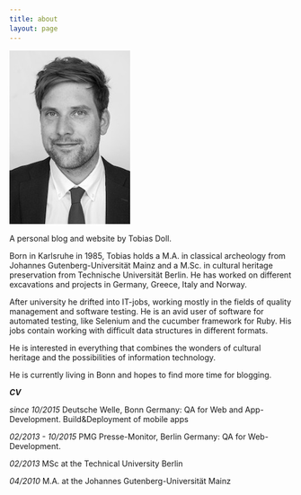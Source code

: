 ```yaml
---
title: about
layout: page
---
```


![Tobias Doll](/assets/images/avatar.gif)

A personal blog and website by Tobias Doll.

Born in Karlsruhe in 1985, Tobias holds a M.A. in classical archeology from Johannes Gutenberg-Universität Mainz and a M.Sc. in cultural heritage preservation from Technische Universität Berlin. He has worked on different excavations and projects in Germany, Greece, Italy and Norway.

After university he drifted into IT-jobs, working mostly in the fields of quality management and software testing. He is an avid user of software for automated testing, like Selenium and the cucumber framework for Ruby. His jobs contain working with difficult data structures in different formats.

He is interested in everything that combines the wonders of cultural heritage and the possibilities of information technology.

He is currently living in Bonn and hopes to find more time for blogging.


**_CV_**

*since 10/2015* Deutsche Welle, Bonn Germany: QA for Web and App-Development. Build&Deployment of mobile apps

*02/2013 - 10/2015* PMG Presse-Monitor, Berlin Germany: QA for Web-Development.

*02/2013* MSc at the Technical University Berlin

*04/2010* M.A. at the Johannes Gutenberg-Universität Mainz